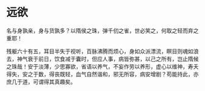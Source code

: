 # 远欲



名与身孰亲，身与货孰多？以隋侯之珠，弹千仞之雀，世必笑之，何取之轻而弃之重耶！

残躯六十有五，耳目半失于视听，百脉沸腾而烦心，身如众派漂流，瞑目则魂如浪去，神气衰于前日，饮食减于囊时，但应人事，病皆弥甚，以己之所有，岂止隋候之珠哉！安于淡薄，少思寡欲，省语以养气，不妄作劳以养形，虚心以维神，寿夭得失，安之于数，得丧既轻，血气自然谐和，邪无所容，病安增剧？苟能持此，亦庶几于道，可谓得其真趣矣。